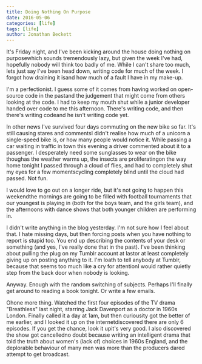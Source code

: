 ```yaml
---
title: Doing Nothing On Purpose
date: 2016-05-06
categories: [life]
tags: [life]
author: Jonathan Beckett
---
```


It's Friday night, and I've been kicking around the house doing nothing on purposewhich sounds tremendously lazy, but given the week I've had, hopefully nobody will think too badly of me. While I can't share too much, lets just say I've been head down, writing code for much of the week. I forgot how draining it isand how much of a fault I have in my make-up.

I'm a perfectionist. I guess some of it comes from having worked on open-source code in the pastand the judgement that might come from others looking at the code. I had to keep my mouth shut while a junior developer handed over code to me this afternoon. There's writing code, and then there's writing codeand he isn't writing code yet.

In other news I've survived four days commuting on the new bike so far. It's still causing stares and commentsI didn't realise how much of a unicorn a single-speed bike is, or how many people would notice it. While passing a car waiting in traffic in town this evening a driver commented about it to a passenger. I desperately need some sunglasses to wear on the bike thoughas the weather warms up, the insects are proliferatingon the way home tonight I passed through a cloud of flies, and had to completely shut my eyes for a few momentscycling completely blind until the cloud had passed. Not fun.

I would love to go out on a longer ride, but it's not going to happen this weekendthe mornings are going to be filled with football tournaments that our youngest is playing in (both for the boys team, and the girls team), and the afternoons with dance shows that both younger children are performing in.

I didn't write anything in the blog yesterday. I'm not sure how I feel about that. I hate missing days, but then forcing posts when you have nothing to report is stupid too. You end up describing the contents of your desk or something (and yes, I've really done that in the past). I've been thinking about pulling the plug on my Tumblr account at lastor at least completely giving up on posting anything to it. I'm loath to tell anybody at Tumblr, because that seems too much like a cry for attentionI would rather quietly step from the back door when nobody is looking.

Anyway. Enough with the random switching of subjects. Perhaps I'll finally get around to reading a book tonight. Or write a few emails.

Ohone more thing. Watched the first four episodes of the TV drama "Breathless" last night, starring Jack Davenport as a doctor in 1960s London. Finally called it a day at 1am, but then curiousity got the better of me earlier, and I looked it up on the internetdiscovered there are only 6 episodes. If you get the chance, look it upit's very good. I also discovered the show got cancelledno doubt because writing an intelligent drama that told the truth about women's (lack of) choices in 1960s England, and the deplorable behaviour of many men was more than the producers dared attempt to get broadcast.